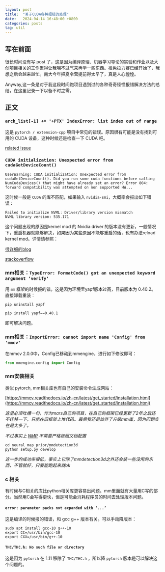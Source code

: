 ```yaml
---
layout: post
title:  "关于CUDA各种报错的处理"
date:   2024-04-14 16:48:00 +0800
categories: posts
tag: util
---
```


## 写在前面

很长时间没有写 post 了，这是因为编译原理、机器学习导论的实验和作业以及大创项目相关的工作累得让我喘不过气来再学一些东西。推免拉力赛已经开始了，我想之后会越来越忙。南大今年把夏令营提前得太早了，真是人心惶惶。

Anyway,这一条是对于我这段时间跑项目遇到过的各种奇奇怪怪报错解决方法的总结，在这里记录一下以备不时之需。

## 正文

### `arch_list[-1] += '+PTX' IndexError: list index out of range`

这是 `pytorch / extension-cpp` 项目中常见的错误。原因很有可能是没有找到可用的 CUDA 设备，这种时候还是检查一下 CUDA 吧。

[related issue](https://github.com/pytorch/extension-cpp/issues/71)

### `CUDA initialization: Unexpected error from cudaGetDeviceCount()`

```
UserWarning: CUDA initialization: Unexpected error from cudaGetDeviceCount(). Did you run some cuda functions before calling NumCudaDevices() that might have already set an error? Error 804: forward compatibility was attempted on non supported HW...
```

这时候一般是 `CUDA` 的库不匹配，如果输入 `nvidia-smi`，大概率会报出如下错误：

```
Failed to initialize NVML: Driver/library version mismatch
NVML library version: 535.171
```

这个问题出现的原因是kernel mod 的 Nvidia driver 的版本没有更新，一般情况下，重启机器就能够解决，如果因为某些原因不能够重启的话，也有办法reload kernel mod。详情请参照：

[很详细的blog](https://comzyh.com/blog/archives/967/)

[stackoverflow](https://stackoverflow.com/questions/43022843/nvidia-nvml-driver-library-version-mismatch)

### mm相关：`TypeError: FormatCode() got an unexpected keyword argument ‘verify‘`

用 `mm` 框架的时候报的错。这是因为环境里yapf版本过高，目前版本为 0.40.2。直接卸载重装：

```shell
pip uninstall yapf

pip install yapf==0.40.1
```

即可解决问题。

### mm相关：`ImportError: cannot import name 'Config' from 'mmcv'`

在mmcv 2.0.0中，Config已移动到mmengine，进行如下修改即可：

```python
from mmengine.config import Config
```

### mm安装相关

类似 pytorch, mm相关库也有自己的安装命令生成网站：

[https://mmcv.readthedocs.io/zh-cn/latest/get_started/installation.html](https://mmcv.readthedocs.io/zh-cn/latest/get_started/installation.html)

*这里必须吐槽一句，作为mars自己的项目，在自己的框架已经更新了2年之后还不迁移一下，只能在旧框架上堆代码。最后我还是放弃了升级mm库，因为问题实在是太多了。*

*不过事实上 [NMP](https://github.com/Tsinghua-MARS-Lab/neural_map_prior/blob/main/docs/getting_started.md) 不需要严格按照文档配置*

```shell
cd neural_map_prior/mmdetection3d
python setup.py develop
```

*这一步的成功率很低，事实上它除了mmdetection3d之外还会装一些没用的东西，不管就好，只要能跑起来就ok*


### c 相关

有时候与C相关的库比python相关库更容易出问题。mm里面就有大量用C写的部分。当然用C会写得更快，但是可能会消耗程序员的时间去处理版本问题。

#### `error: parameter packs not expanded with ‘...’`

这是编译的时候报的错误，和 gcc g++ 版本有关。可以手动降版本：

```shell
sudo apt install gcc-10 g++-10
export CC=/usr/bin/gcc-10
export CXX=/usr/bin/g++-10
```

#### `THC/THC.h: No such file or directory`

这是因为 `pytorch` 在 1.11 移除了 `THC/THC.h` ，所以降 `pytorch` 版本是可以解决这个问题的。